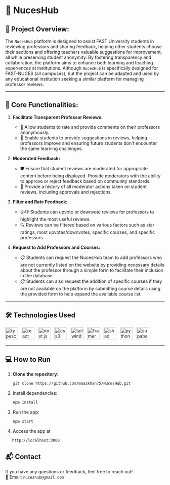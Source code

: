 # 🏫 **NucesHub**


## 📜 **Project Overview:**
The `NucesHub` platform is designed to assist FAST University students in reviewing professors and sharing feedback, helping other students choose their sections and offering teachers valuable suggestions for improvement, all while preserving student anonymity.
By fostering transparency and collaboration, the platform aims to enhance both learning and teaching experiences at institutions.
Although `NucesHub` is specifically designed for FAST-NUCES (all campuses), but the project can be adapted and used by any educational institution seeking a similar platform for managing professor reviews.

---

## 🎯 **Core Functionalities:**

1. **Facilitate Transparent Professor Reviews:**
   - 🌟 Allow students to rate and provide comments on their professors anonymously.
   - 💬 Enable students to provide suggestions in reviews, helping professors improve and ensuring future students don't encounter the same learning challenges.


2. **Moderated Feedback:**
   - 🛡️ Ensure that student reviews are moderated for appropriate content before being displayed. Provide moderators with the ability to approve or reject feedback based on community standards.
   - 📜 Provide a history of all moderator actions taken on student reviews, including approvals and rejections.

3. **Filter and Rate Feedback:**
   - 👍👎 Students can upvote or downvote reviews for professors to highlight the most useful reviews.
   - 🔍 Reviews can be filtered based on various factors such as star ratings, most upvotes/downvotes, specific courses, and specific professors.

4. **Request to Add Professors and Courses:**
   - 📋 Students can request the NucesHub team to add professors who are not currently listed on the website by providing necessary details about the professor through a simple form to facilitate their inclusion in the database.
   - 📋 Students can also request the addition of specific courses if they are not available on the platform by submitting course details using the provided form to help expand the available course list.

---

## 🛠️ Technologies Used

[typescript]: https://www.typescriptlang.org/
[reactjs]: https://react.dev/
[nextjs]: https://nextjs.org/
[css3]: https://developer.mozilla.org/en-US/docs/Learn/Getting_started_with_the_web/CSS_basics
[tailwindcss]: https://tailwindcss.com/
[shadcnui]: https://ui.shadcn.com/
[python]: https://www.python.org/
[supabase]: https://supabase.com/
[framermotion]: https://www.framer.com/motion/

[<img src="https://cdn.jsdelivr.net/gh/devicons/devicon@latest/icons/typescript/typescript-original.svg" alt="typescript" title="Typescript" width="40" height="40" />][typescript]
  &nbsp;
[<img src="https://cdn.jsdelivr.net/gh/devicons/devicon@latest/icons/react/react-original.svg" alt="react" title="React.js" width="40" height="40" />][reactjs]
  &nbsp;
[<img src="https://cdn.jsdelivr.net/gh/devicons/devicon@latest/icons/nextjs/nextjs-original.svg" alt="next js" title="Next.js" width="40" height="40" />][nextjs]
  &nbsp;
[<img src="https://cdn.jsdelivr.net/gh/devicons/devicon@latest/icons/css3/css3-original.svg" alt="css3" title="CSS3"  width="40" height="40" />][css3]
   &nbsp;
[<img src="https://cdn.jsdelivr.net/gh/devicons/devicon@latest/icons/tailwindcss/tailwindcss-original.svg" alt="tailwind css" title="Tailwind CSS" width="40" height="40" />][tailwindcss]
  &nbsp;
[<img src="https://cdn.jsdelivr.net/gh/maazkhan75/HostedAssets@main/icons/framermotion.svg"  alt="framer motion" title="Framer motion" width="40" height="40" />][framermotion]
  &nbsp;
[<img src="https://cdn.jsdelivr.net/gh/maazkhan75/HostedAssets@main/icons/shadcnUI.svg" alt="shad cn" title="Shadcn UI" width="40" height="40" />][shadcnui]
  &nbsp;
[<img src="https://cdn.jsdelivr.net/gh/devicons/devicon@latest/icons/python/python-original.svg" alt="python" title="Python" width="40" height="40" />][python]
  &nbsp;
[<img src="https://cdn.jsdelivr.net/gh/devicons/devicon@latest/icons/supabase/supabase-original.svg"  alt="supabase" title="Supabase" width="40" height="40" />][supabase]
  &nbsp;
  




---

## 💻 **How to Run**

1. **Clone the repository**:
   ```bash
   git clone https://github.com/maazkhan75/NucesHub.git
   ```
2. Install dependencies:
   ```bash
   npm install
   ```
3. Run the app:
   ```bash
   npm start
   ```
4. Access the app at
```bash   
   http://localhost:3000
```
## 📬 Contact

If you have any questions or feedback, feel free to reach out!
<br>
📧 Email: `nuceshub@gmail.com`
   
